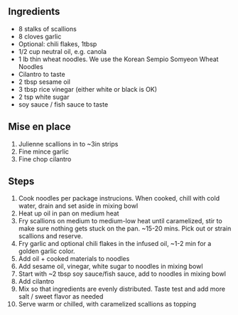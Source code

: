 ## Ingredients
- 8 stalks of scallions
- 8 cloves garlic
- Optional: chili flakes, 1tbsp
- 1/2 cup neutral oil, e.g. canola
- 1 lb thin wheat noodles. We use the Korean Sempio Somyeon Wheat Noodles
- Cilantro to taste
- 2 tbsp sesame oil
- 3 tbsp rice vinegar (either white or black is OK)
- 2 tsp white sugar
- soy sauce / fish sauce to taste

## Mise en place
1. Julienne scallions in to ~3in strips
2. Fine mince garlic
3. Fine chop cilantro

## Steps
1. Cook noodles per package instrucions. When cooked, chill with cold water, drain and set aside in mixing bowl
2. Heat up oil in pan on medium heat
3. Fry scallions on medium to medium-low heat until caramelized, stir to make sure nothing gets stuck on the pan. ~15-20 mins. Pick out or strain scallions and reserve.
4. Fry garlic and optional chili flakes in the infused oil, ~1-2 min for a golden garlic color.
5. Add oil + cooked materials to noodles
6. Add sesame oil, vinegar, white sugar to noodles in mixing bowl
7. Start with ~2 tbsp soy sauce/fish sauce, add to noodles in mixing bowl
8. Add cilantro
9. Mix so that ingredients are evenly distributed. Taste test and add more salt / sweet flavor as needed
10. Serve warm or chilled, with caramelized scallions as topping
